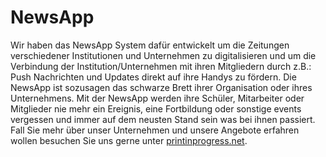 # NewsApp

Wir haben das NewsApp System dafür entwickelt um die Zeitungen verschiedener Institutionen und Unternehmen zu digitalisieren und um die Verbindung der Institution/Unternehmen mit ihren Mitgliedern durch z.B.: Push Nachrichten und Updates direkt auf ihre Handys zu fördern. Die NewsApp ist sozusagen das schwarze Brett ihrer Organisation oder ihres Unternehmens. Mit der NewsApp werden ihre Schüler, Mitarbeiter oder Mitglieder nie mehr ein Ereignis, eine Fortbildung oder sonstige events vergessen und immer auf dem neusten Stand sein was bei ihnen passiert.
Fall Sie mehr über unser Unternehmen und unsere Angebote erfahren wollen besuchen Sie uns gerne unter [printinprogress.net](printinprogress.net).